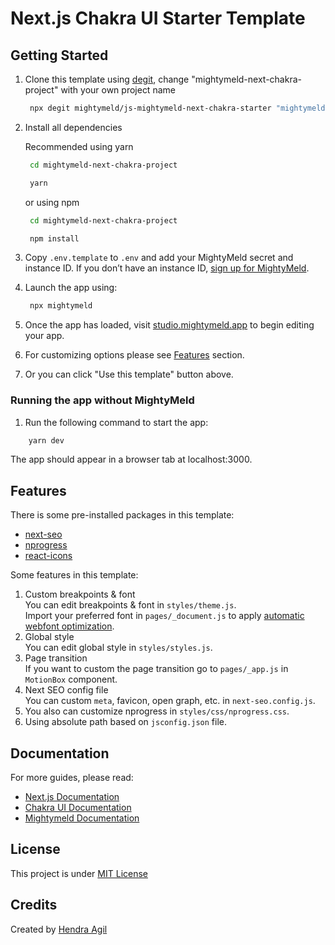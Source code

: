 # Next.js Chakra UI Starter Template

## Getting Started

1. Clone this template using [degit](https://github.com/Rich-Harris/degit), change "mightymeld-next-chakra-project" with your own project name <br />

   ```bash
    npx degit mightymeld/js-mightymeld-next-chakra-starter "mightymeld-next-chakra-project"
   ```

2. Install all dependencies <br />

   Recommended using yarn

   ```bash
    cd mightymeld-next-chakra-project

    yarn
   ```

   or using npm

   ```bash
    cd mightymeld-next-chakra-project

    npm install
   ```

3. Copy `.env.template` to `.env` and add your MightyMeld secret and instance ID. If you don’t have an instance ID, [sign up for MightyMeld](https://www.mightymeld.com).

4. Launch the app using:

   ```bash
    npx mightymeld
   ```

5. Once the app has loaded, visit [studio.mightymeld.app](https://studio.mightymeld.app/) to begin editing your app.

6. For customizing options please see [Features](#features) section.

7. Or you can click "Use this template" button above.

### Running the app without MightyMeld

1. Run the following command to start the app:

```bash
    yarn dev
```

The app should appear in a browser tab at localhost:3000.

## Features

There is some pre-installed packages in this template:

- [next-seo](https://github.com/garmeeh/next-seo)
- [nprogress](https://github.com/rstacruz/nprogress)
- [react-icons](https://github.com/react-icons/react-icons)

Some features in this template:

1. Custom breakpoints & font <br />
   You can edit breakpoints & font in `styles/theme.js`. <br />
   Import your preferred font in `pages/_document.js` to apply [automatic webfont optimization](https://nextjs.org/blog/next-10-2#automatic-webfont-optimization).
2. Global style <br/>
   You can edit global style in `styles/styles.js`.
3. Page transition <br />
   If you want to custom the page transition go to `pages/_app.js` in `MotionBox` component.
4. Next SEO config file <br />
   You can custom `meta`, favicon, open graph, etc. in `next-seo.config.js`.
5. You also can customize nprogress in `styles/css/nprogress.css`.
6. Using absolute path based on `jsconfig.json` file.

## Documentation

For more guides, please read:

- [Next.js Documentation](https://nextjs.org/docs)
- [Chakra UI Documentation](https://chakra-ui.com/)
- [Mightymeld Documentation](https://www.mightymeld.com/)

## License

This project is under [MIT License](LICENSE)

## Credits

Created by [Hendra Agil](https://github.com/hendraaagil)
